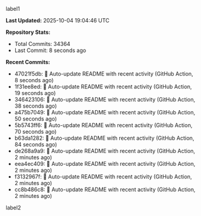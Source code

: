 
label1 
<!-- ACTIVITY_START -->
**Last Updated:** 2025-10-04 19:04:46 UTC

**Repository Stats:**
- Total Commits: 34364
- Last Commit: 8 seconds ago

**Recent Commits:**
- 47021f5db: 🤖 Auto-update README with recent activity (GitHub Action, 8 seconds ago)
- 1f31ee8ed: 🤖 Auto-update README with recent activity (GitHub Action, 19 seconds ago)
- 346423106: 🤖 Auto-update README with recent activity (GitHub Action, 38 seconds ago)
- a475b7049: 🤖 Auto-update README with recent activity (GitHub Action, 50 seconds ago)
- 5b5743ff6: 🤖 Auto-update README with recent activity (GitHub Action, 70 seconds ago)
- b63da1282: 🤖 Auto-update README with recent activity (GitHub Action, 84 seconds ago)
- de268a9a9: 🤖 Auto-update README with recent activity (GitHub Action, 2 minutes ago)
- eea4ec409: 🤖 Auto-update README with recent activity (GitHub Action, 2 minutes ago)
- f3132967f: 🤖 Auto-update README with recent activity (GitHub Action, 2 minutes ago)
- cc8b486c8: 🤖 Auto-update README with recent activity (GitHub Action, 2 minutes ago)
<!-- ACTIVITY_END -->

label2
